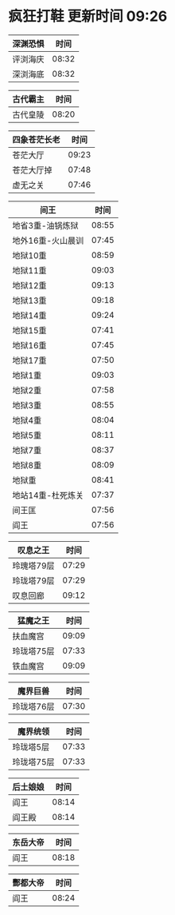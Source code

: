 # 疯狂打鞋 更新时间 09:26

| 深渊恐惧   | 时间    |
|--------|-------|
| 评浏海庆 | 08:32 |
| 深浏海底 | 08:32 |

| 古代霸主   | 时间    |
|--------|-------|
| 古代皇陵 | 08:20 |

| 四象苍茫长老   | 时间    |
|--------|-------|
| 苍茫大厅 | 09:23 |
| 苍茫大厅掉 | 07:48 |
| 虚无之关 | 07:46 |

| 间王   | 时间    |
|--------|-------|
| 地省3重-油锅炼狱 | 08:55 |
| 地外16重-火山晨训 | 07:45 |
| 地狱10重 | 08:59 |
| 地狱11重 | 09:03 |
| 地狱12重 | 09:13 |
| 地狱13重 | 09:18 |
| 地狱14重 | 09:24 |
| 地狱15重 | 07:41 |
| 地狱16重 | 07:45 |
| 地狱17重 | 07:50 |
| 地狱1重 | 09:03 |
| 地狱2重 | 07:58 |
| 地狱3重 | 08:55 |
| 地狱4重 | 08:04 |
| 地狱5重 | 08:11 |
| 地狱7重 | 08:37 |
| 地狱8重 | 08:09 |
| 地狱重 | 08:41 |
| 地站14重-杜死炼关 | 07:37 |
| 间王匡 | 07:56 |
| 阎王 | 07:56 |

| 叹息之王   | 时间    |
|--------|-------|
| 玲瑰塔79层 | 07:29 |
| 玲珑塔79层 | 07:29 |
| 叹息回廊 | 09:12 |

| 猛魔之王   | 时间    |
|--------|-------|
| 扶血魔宫 | 09:09 |
| 玲珑塔75层 | 07:33 |
| 铁血魔宫 | 09:09 |

| 魔界巨兽   | 时间    |
|--------|-------|
| 玲珑塔76层 | 07:30 |

| 魔界统领   | 时间    |
|--------|-------|
| 玲珑塔5层 | 07:33 |
| 玲珑塔75层 | 07:33 |

| 后土娘娘   | 时间    |
|--------|-------|
| 阎王 | 08:14 |
| 阎王殿 | 08:14 |

| 东岳大帝   | 时间    |
|--------|-------|
| 阎王 | 08:18 |

| 酆都大帝   | 时间    |
|--------|-------|
| 阎王 | 08:24 |